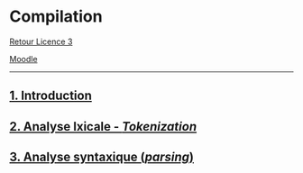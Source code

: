 # Compilation

[Retour Licence 3](https://mcheungsen.github.io/cours/ "Licence 3")

[Moodle](https://moodle1.u-bordeaux.fr/course/view.php?id=5229)

_____

 ## [1. Introduction](compilation-1.md)

 ## [2. Analyse lxicale - *Tokenization*](compilation-2.md)

 ## [3. Analyse syntaxique (*parsing*)](compilation-3.md)

